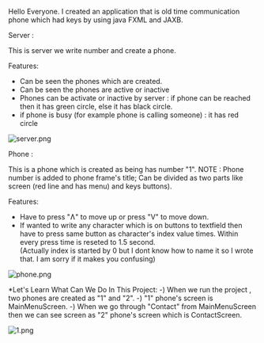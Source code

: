 
Hello Everyone. I created an application that is old time communication phone which had keys by using java FXML and JAXB. 

Server : 

This is server we write number and create a phone.

Features:
- Can be seen the phones which are created.
- Can be seen the phones are active or inactive
- Phones can be activate or inactive  by server  : if phone can be reached then it has green circle, else it has black circle.
- if phone is busy (for example phone is calling someone) : it has red circle

![server.png](https://github.com/AhmetEminSaglik/PhoneProject_2/blob/master/Images%20from%20Application/server.png) 

Phone :

This is a phone which is created as being has number  "1".
NOTE :  Phone number is added to phone frame's title;
Can be divided as two parts  like screen (red  line and has menu) and keys buttons).

Features: 
- Have to press "Ʌ" to move up or press "V" to move down.
- If wanted to write any character which is on buttons to textfield then have to press same button as character's index value times. Within every press time is reseted to 1.5 second.
 <br/>(Actually index is started by 0  but I dont know how to name it so I wrote that. I am sorry if it makes you confusing)
 
![phone.png](https://github.com/AhmetEminSaglik/PhoneProject_2/blob/master/Images%20from%20Application/phone.png) 


*Let's Learn What Can We Do In This Project: 
-) When we run the project , two phones are created as "1" and "2".
-) "1" phone's screen  is MainMenuScreen.
-) When we go through  "Contact" from MainMenuScreen then we can see screen as "2" phone's screen which is ContactScreen.

![1.png](https://github.com/AhmetEminSaglik/PhoneProject_2/blob/master/Images%20from%20Application/3.png)


